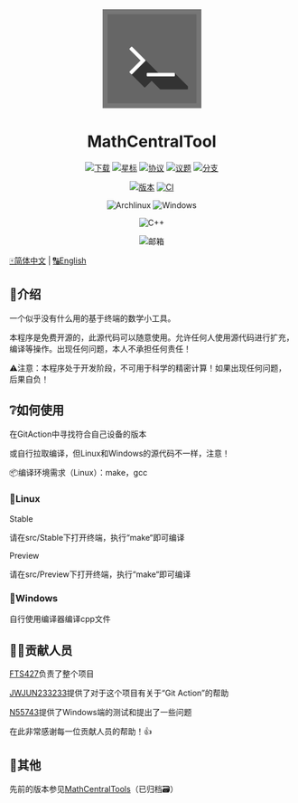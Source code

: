 <div align="center">
    <img width="175" src="/other/MCT.png"></img>
</div>

<h1 align="center">MathCentralTool</h1>

<div align="center">

[![下载](https://img.shields.io/github/downloads/QuantumLS-Studio/MathCentralTool/total?logo=github&label=下载&style=for-the-badge&color=44cc11)](https://github.com/QuantumLS-Studio/MathCentralTool/releases)
[![星标](https://img.shields.io/github/stars/QuantumLS-Studio/MathCentralTool?logo=github&label=星标&style=for-the-badge)](https://github.com/QuantumLS-Studio/MathCentralTool/stargazers)
[![协议](https://img.shields.io/github/license/QuantumLS-Studio/MathCentralTool?logo=github&label=协议&style=for-the-badge&color=ff7a35)](https://github.com/QuantumLS-Studio/MathCentralTool/blob/master/LICENSE)
[![议题](https://img.shields.io/github/issues/QuantumLS-Studio/MathCentralTool?logo=github&lable=议题&style=for-the-badge "议题")](https://github.com/QuantumLS-Studio/MathCentralTool/issues)
[![分支](https://img.shields.io/github/forks/QuantumLS-Studio/MathCentralTool?logo=github&style=for-the-badge "分支")](https://github.com/QuantumLS-Studio/MathCentralTool/forks)

[![版本](https://img.shields.io/github/v/tag/QuantumLS-Studio/MathCentralTool?label=版本&style=for-the-badge "版本")](https://github.com/QuantumLS-Studio/MathCentralTool/releases/latest)
[![CI](https://img.shields.io/github/actions/workflow/status/QuantumLS-Studio/MathCentralTool/c-cpp.yml?label=CI&style=for-the-badge "C/C++ CI")](https://github.com/QuantumLS-Studio/MathCentralTool/actions) 

![Archlinux](https://img.shields.io/badge/archlinux-1E90FF?style=for-the-badge&logo=archlinux&logoColor=white)
![Windows](https://img.shields.io/badge/windows-4682B4?style=for-the-badge&logo=windows&logoColor=white)

![C++](https://img.shields.io/badge/c++-4B0082?style=for-the-badge&logoColor=white)

![邮箱](https://img.shields.io/badge/邮箱-fts427%40outlook.com-4169E1?style=for-the-badge&logoColor=white)

</div>

[🀄简体中文](/README_zh.md)  |  [🔠English](/README.md)

## 📃介绍

一个似乎没有什么用的基于终端的数学小工具。

本程序是免费开源的，此源代码可以随意使用。允许任何人使用源代码进行扩充，编译等操作。出现任何问题，本人不承担任何责任！

⚠注意：本程序处于开发阶段，不可用于科学的精密计算！如果出现任何问题，后果自负！

## ❔如何使用

在GitAction中寻找符合自己设备的版本

或自行拉取编译，但Linux和Windows的源代码不一样，注意！

📦编译环境需求（Linux）：make，gcc

### 🐧Linux

Stable

请在src/Stable下打开终端，执行“make“即可编译

Preview

请在src/Preview下打开终端，执行“make“即可编译

### 💠Windows

自行使用编译器编译cpp文件

## 🧑‍💻贡献人员

[FTS427](https://github.com/FTS427)负责了整个项目

[JWJUN233233](https://github.com/JWJUN233233)提供了对于这个项目有关于“Git Action”的帮助

[N55743](https://github.com/N55743)提供了Windows端的测试和提出了一些问题

在此非常感谢每一位贡献人员的帮助！👍

## 👀其他

先前的版本参见[MathCentralTools](https://github.com/FTS427/MathCentralTools)（已归档🗃️）
